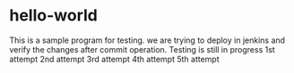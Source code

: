 # hello-world

This is a sample program for testing.
we are trying to deploy in jenkins and verify the changes after commit operation.
Testing is still in progress
1st attempt
2nd attempt
3rd attempt
4th attempt
5th attempt
